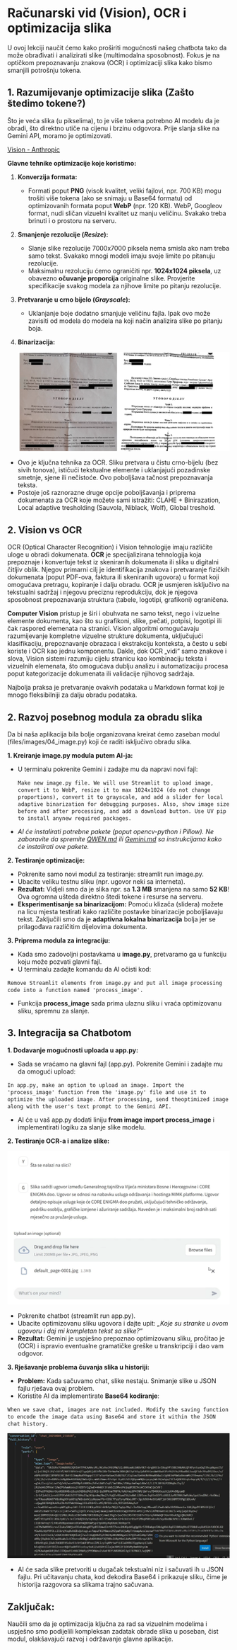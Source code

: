 # Računarski vid (Vision), OCR i optimizacija slika

U ovoj lekciji naučit ćemo kako proširiti mogućnosti našeg chatbota tako da može obrađivati i analizirati slike (multimodalna sposobnost). Fokus je na optičkom prepoznavanju znakova (OCR) i optimizaciji slika kako bismo smanjili potrošnju tokena.

## 1. Razumijevanje optimizacije slika (Zašto štedimo tokene?)

Što je veća slika (u pikselima), to je više tokena potrebno AI modelu da je obradi, što direktno utiče na cijenu i brzinu odgovora. Prije slanja slike na Gemini API, moramo je optimizovati.

[Vision - Anthropic](https://docs.anthropic.com/en/docs/build-with-claude/vision)

**Glavne tehnike optimizacije koje koristimo:**

1. **Konverzija formata:**
    - Formati poput **PNG** (visok kvalitet, veliki fajlovi, npr. 700 KB) mogu trošiti više tokena (ako se snimaju u Base64 formatu) od optimizovanih formata poput **WebP** (npr. 120 KB). WebP, Googleov format, nudi sličan vizuelni kvalitet uz manju veličinu. Svakako treba brinuti i o prostoru na serveru.
2. **Smanjenje rezolucije (*Resize*):**
    - Slanje slike rezolucije 7000x7000 piksela nema smisla ako nam treba samo tekst. Svakako mnogi modeli imaju svoje limite po pitanuju rezolucije.
    - Maksimalnu rezoluciju ćemo ograničiti npr. **1024x1024 piksela**, uz obavezno **očuvanje proporcija** originalne slike. Provjerite specifikacije svakog modela za njihove limite po pitanju rezolucije.
3. **Pretvaranje u crno bijelo (*Grayscale*):**
    - Uklanjanje boje dodatno smanjuje veličinu fajla. Ipak ovo može zavisiti od modela do modela na koji način analizira slike po pitanju boja.
4. **Binarizacija:**
    
    ![image.png](/files/images/04_image.png)
    
- Ovo je ključna tehnika za OCR. Sliku pretvara u čistu crno-bijelu (bez sivih tonova), ističući tekstualne elemente i uklanjajući pozadinske smetnje, sjene ili nečistoće. Ovo poboljšava tačnost prepoznavanja teksta.
- Postoje još raznorazne druge opcije poboljšavanja i priprema dokumenata za OCR koje možete sami istražiti: CLAHE + Binirazation, Local adaptive tresholding (Sauvola, Niblack, Wolf), Global treshold.

## 2. Vision vs OCR

OCR (Optical Character Recognition) i Vision tehnologije imaju različite uloge u obradi dokumenata. **OCR** je specijalizirana tehnologija koja prepoznaje i konvertuje tekst iz skeniranih dokumenata ili slika u digitalni čitljiv oblik. Njegov primarni cilj je identifikacija znakova i pretvaranje fizičkih dokumenata (poput PDF-ova, faktura ili skeniranih ugovora) u format koji omogućava pretragu, kopiranje i dalju obradu. OCR je usmjeren isključivo na tekstualni sadržaj i njegovu preciznu reprodukciju, dok je njegova sposobnost prepoznavanja struktura (tabele, logotipi, grafikoni) ograničena.

**Computer Vision** pristup je širi i obuhvata ne samo tekst, nego i vizuelne elemente dokumenta, kao što su grafikoni, slike, pečati, potpisi, logotipi ili čak raspored elemenata na stranici. Vision algoritmi omogućavaju razumijevanje kompletne vizuelne strukture dokumenta, uključujući klasifikaciju, prepoznavanje obrazaca i ekstrakciju konteksta, a često u sebi koriste i OCR kao jednu komponentu. Dakle, dok OCR „vidi“ samo znakove i slova, Vision sistemi razumiju cijelu stranicu kao kombinaciju teksta i vizuelnih elemenata, što omogućava dublju analizu i automatizaciju procesa poput kategorizacije dokumenata ili validacije njihovog sadržaja.

Najbolja praksa je pretvaranje ovakvih podataka u Markdown format koji je mnogo fleksibilniji za dalju obradu podataka.

## **2. Razvoj posebnog modula za obradu slika**

Da bi naša aplikacija bila bolje organizovana kreirat ćemo zaseban modul (files/images/04_image.py) koji će raditi isključivo obradu slika.

**1. Kreiranje image.py modula putem AI-ja:**

- U terminalu pokrenite Gemini i zadajte mu da napravi novi fajl:
    
    ```
    Make new image.py file. We will use Streamlit to upload image, convert it to WebP, resize it to max 1024x1024 (do not change proportions), convert it to grayscale, and add a slider for local adaptive binarization for debugging purposes. Also, show image size before and after processing, and add a download button. Use UV pip to install anynew required packages.
    ```
    
- *AI će instalirati potrebne pakete (poput opencv-python i Pillow). Ne zaboravite da spremite [QWEN.md](http://QWEN.md) ili [Gemini.md](http://Gemini.md) sa instrukcijama kako će instalirati ove pakete.*

**2. Testiranje optimizacije:**

- Pokrenite samo novi modul za testiranje: streamlit run image.py.
- Ubacite veliku testnu sliku (npr. ugovor neki sa interneta).
- **Rezultat:** Vidjeli smo da je slika npr. sa **1.3 MB** smanjena na samo **52 KB**! Ova ogromna ušteda direktno štedi tokene i resurse na serveru.
- **Eksperimentisanje sa binarizacijom:** Pomoću klizača (slidera) možete na licu mjesta testirati kako različite postavke binarizacije poboljšavaju tekst. Zaključili smo da je **adaptivna lokalna binarizacija** bolja jer se prilagođava različitim dijelovima dokumenta.

**3. Priprema modula za integraciju:**

- Kada smo zadovoljni postavkama u **image.py**, pretvaramo ga u funkciju koju može pozvati glavni fajl.
- U terminalu zadajte komandu da AI očisti kod:

```
Remove Streamlit elements from image.py and put all image processing code into a function named 'process_image'.
```

- Funkcija **process_image** sada prima ulaznu sliku i vraća optimizovanu sliku, spremnu za slanje.

## 3. Integracija sa Chatbotom

**1. Dodavanje mogućnosti uploada u app.py:**

- Sada se vraćamo na glavni fajl (app.py). Pokrenite Gemini i zadajte mu da omogući upload:

```
In app.py, make an option to upload an image. Import the 'process_image' function from the 'image.py' file and use it to optimize the uploaded image. After processing, send theoptimized image along with the user's text prompt to the Gemini API.
```

- AI će u vaš app.py dodati liniju **from image import process_image** i implementirati logiku za slanje slike modelu.

**2. Testiranje OCR-a i analize slike:**

![image.png](/files/images/04_image%201.png)

- Pokrenite chatbot (streamlit run app.py).
- Ubacite optimizovanu sliku ugovora i dajte upit: *„Koje su stranke u ovom ugovoru i daj mi kompletan tekst sa slike?“*
- **Rezultat:** Gemini je uspješno prepoznao optimizovanu sliku, pročitao je (OCR) i ispravio eventualne gramatičke greške u transkripciji i dao vam odgovor.

**3. Rješavanje problema čuvanja slika u historiji:**

- **Problem:** Kada sačuvamo chat, slike nestaju. Snimanje slike u JSON fajlu rješava ovaj problem.
- Koristite AI da implementirate **Base64 kodiranje**:

```
When we save chat, images are not included. Modify the saving function to encode the image data using Base64 and store it within the JSON chat history.
```

![image.png](/files/images/04_image%202.png)

- AI će sada slike pretvoriti u dugačak tekstualni niz i sačuvati ih u JSON fajlu. Pri učitavanju chata, kod dekodira Base64 i prikazuje sliku, čime je historija razgovora sa slikama trajno sačuvana.

## Zaključak:

Naučili smo da je optimizacija ključna za rad sa vizuelnim modelima i uspješno smo podijelili kompleksan zadatak obrade slika u poseban, čist modul, olakšavajući razvoj i održavanje glavne aplikacije.